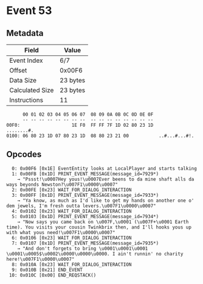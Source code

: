 # Event 53

## Metadata

| Field           | Value    |
|-----------------|----------|
| Event Index     | 6/7      |
| Offset          | 0x00F6   |
| Data Size       | 23 bytes |
| Calculated Size | 23 bytes |
| Instructions    | 11       |

```
      00 01 02 03 04 05 06 07  08 09 0A 0B 0C 0D 0E 0F
      -- -- -- -- -- -- -- --  -- -- -- -- -- -- -- --
00F0:                   1E F0  FF FF 7F 1D 02 80 23 1D        ........#.
0100: 06 80 23 1D 07 80 23 1D  08 80 23 21 00           ..#...#...#!.   
```

## Opcodes

```
  0: 0x00F6 [0x1E] EventEntity looks at LocalPlayer and starts talking
  1: 0x00FB [0x1D] PRINT_EVENT_MESSAGE(message_id=7929*)
    → "Pssst!\u0007Hey yous!\u0007Ever beens to da mine shaft alls da ways beyonds Newston?\u007F1\u0000\u0007"
  2: 0x00FE [0x23] WAIT_FOR_DIALOG_INTERACTION
  3: 0x00FF [0x1D] PRINT_EVENT_MESSAGE(message_id=7933*)
    → "Ya know, as much as I'd like to get my hands on another one o' dem jewels, I'm fresh outta levers.\u007F1\u0000\u0007"
  4: 0x0102 [0x23] WAIT_FOR_DIALOG_INTERACTION
  5: 0x0103 [0x1D] PRINT_EVENT_MESSAGE(message_id=7934*)
    → "Now says you came back on \u007F,\u0001 (\u007F+\u0001 Earth time). You visits your cousin Twinkbrix then, and I'll hooks yous up with what yous need!\u007F1\u0000\u0007"
  6: 0x0106 [0x23] WAIT_FOR_DIALOG_INTERACTION
  7: 0x0107 [0x1D] PRINT_EVENT_MESSAGE(message_id=7935*)
    → "And don't forgets to bring \u0001\u0001\u0001 \u0001\u0005$\u0002\u0000\u0000\u0000. I ain't runnin' no charity here!\u007F1\u0000\u0007"
  8: 0x010A [0x23] WAIT_FOR_DIALOG_INTERACTION
  9: 0x010B [0x21] END_EVENT
 10: 0x010C [0x00] END_REQSTACK()
```
